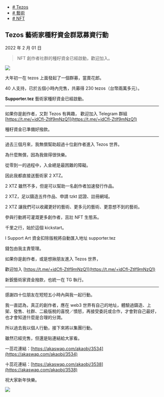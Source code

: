 +   [# Tezos](https://matters.town/tags/8394-Tezos)
+   [# 藝術](https://matters.town/tags/1841-%E8%97%9D%E8%A1%93)
+   [# NFT](https://matters.town/tags/7990-NFT)

## Tezos 藝術家種籽資金群眾募資行動

2022 年 2 月 01 日
 
 >NFT 創作者社群的種籽資金已經啟動，歡迎加入。

 ![](https://assets.matters.news/embed/6582f586-74e7-46aa-a2f4-00c7ea1a6021.png)

大年初一在 tezos 上面發起了一個群募，當賣花郎。

40 人支持，已於五個小時內完售，共募得 230 tezos（台幣兩萬多元）。

**Supporter.tez** 藝術家種籽資金已經啟動。

* * *

如果你是創作者，又對 Tezos 有興趣， 歡迎加入 Telegram 群組 [https://t.me/+idCfl-ZtIf9mNzQ1](https://t.me/+idCfl-ZtIf9mNzQ1)

種籽資金已準備好撥款。

* * *

過去三個月來，我無償幫助超過十位創作者進入 Tezos 世界。

為什麼無償，因為我做得很快樂。

從零到一的過程中，入金總是最困難的障礙。

因此我都直接送藝術家 2 XTZ。

2 XTZ 雖然不多，但是可以幫助一名創作者加速發行作品。

2 XTZ，足以鑄造五件作品、申請 tzkt 認證、註冊網域。

2 XTZ 讓我們可以收藏更好的藝術、更多元的藝術、更意想不到的藝術。

參與行動將可灌溉更多創作者，茁壯 NFT 生態系。

千里之行，始於這個 kickstart。

I Support Art 資金扣除版稅將自動匯入地址 supporter.tez

錢包由我主責管理。

如果你是創作者，或是想揪朋友進入 Tezos 世界，

歡迎加入 [https://t.me/+idCfl-ZtIf9mNzQ1](https://t.me/+idCfl-ZtIf9mNzQ1)

新銳藝術家資金撥款，也統一在 TG 執行。

* * *

感謝四十位朋友在短短五小時內與我一起行動。

我一直認為，真正的創作者，應在 web3 世界有自己的地址，體驗過鑄造、上架、發售、社群、二級版稅的喜悅／憤怒，再接受委託或合作，才會對自己最好，也才會知道什麼是合理的分潤。

所以過去我以個人行動，接下來將以集團行動。

雖然已經完售，但還是貼連結給大家看。

一蕊花連結：[https://akaswap.com/akaobj/3534](https://akaswap.com/akaobj/3534)

十蕊花連結：[https://akaswap.com/akaobj/3538](https://akaswap.com/akaobj/3538)

祝大家新年快樂。

 ![](https://assets.matters.news/embed/db24d212-3ae0-4a2f-9af9-0e797e0d22de.png)